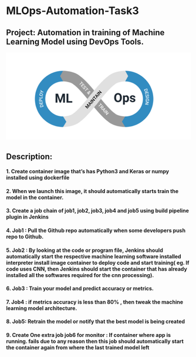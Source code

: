 # MLOps-Automation-Task3
## Project: Automation in training of Machine Learning Model using DevOps Tools.

![](images/0.png)

## Description:
#### 1. Create container image that’s has Python3 and Keras or numpy  installed  using dockerfile 
#### 2. When we launch this image, it should automatically starts train the model in the container.
#### 3. Create a job chain of job1, job2, job3, job4 and job5 using build pipeline plugin in Jenkins 
#### 4.  Job1 : Pull  the Github repo automatically when some developers push repo to Github.
#### 5.  Job2 : By looking at the code or program file, Jenkins should automatically start the respective machine learning software installed interpreter install image container to deploy code  and start training( eg. If code uses CNN, then Jenkins should start the container that has already installed all the softwares required for the cnn processing).
#### 6. Job3 : Train your model and predict accuracy or metrics.
#### 7. Job4 : if metrics accuracy is less than 80%  , then tweak the machine learning model architecture.
#### 8. Job5: Retrain the model or notify that the best model is being created
#### 9. Create One extra job job6 for monitor : If container where app is running. fails due to any reason then this job should automatically start the container again from where the last trained model left
